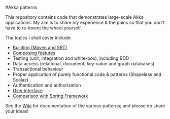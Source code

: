 #Akka patterns

This repository contains code that demonstrates large-scale Akka applications. My aim is to share my experience & the pains so that you don't have to re-invent the wheel yourself.

The topics I shall cover include:

* [Building (Maven and SBT)](akka-patterns/wiki/Building)
* [Composing features](akka-patterns/wiki/Composing)
* Testing (unit, integration and white-box), including BDD
* Data access (relational, document, key-value and graph databases)
* Transactional behaviour
* Proper application of purely functional code & patterns (Shapeless and Scalaz)
* Authentication and authorisation
* [User interface](akka-patterns/wiki/UserInterface)
* [Comparison with Spring Framework](akka-patterns/wiki/Spring)

See the [Wiki](akka-patterns/wiki/Home) for documentation of the various patterns; and please do share your ideas!
